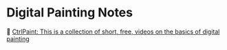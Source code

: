 # Digital Painting Notes

:link: [CtrlPaint: This is a collection of short, free, videos on the basics of digital painting](https://www.ctrlpaint.com/library)
